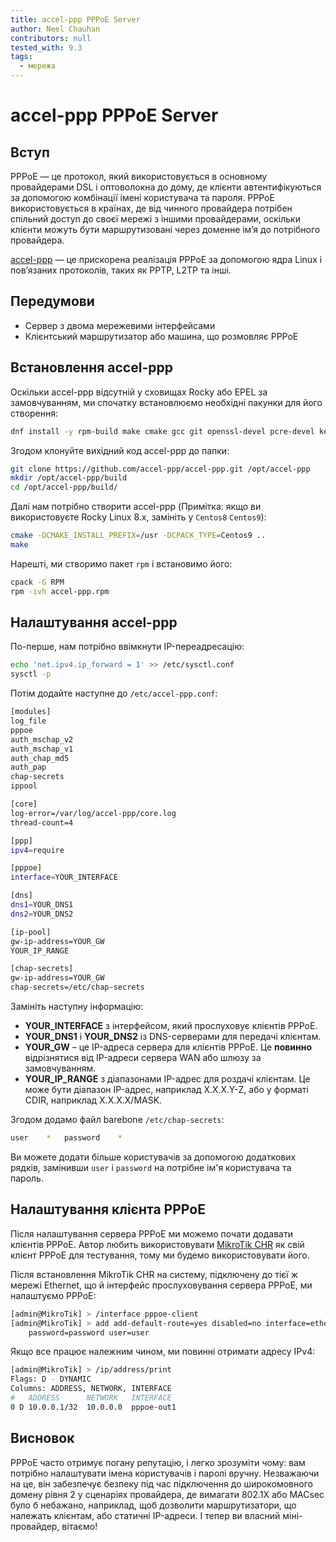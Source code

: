 ```yaml
---
title: accel-ppp PPPoE Server
author: Neel Chauhan
contributors: null
tested_with: 9.3
tags:
  - мережа
---
```


# accel-ppp PPPoE Server

## Вступ

PPPoE — це протокол, який використовується в основному провайдерами DSL і оптоволокна до дому, де клієнти автентифікуються за допомогою комбінації імені користувача та пароля. PPPoE використовується в країнах, де від чинного провайдера потрібен спільний доступ до своєї мережі з іншими провайдерами, оскільки клієнти можуть бути маршрутизовані через доменне ім’я до потрібного провайдера.

[accel-ppp](https://accel-ppp.org/) — це прискорена реалізація PPPoE за допомогою ядра Linux і пов’язаних протоколів, таких як PPTP, L2TP та інші.

## Передумови

- Сервер з двома мережевими інтерфейсами
- Клієнтський маршрутизатор або машина, що розмовляє PPPoE

## Встановлення accel-ppp

Оскільки accel-ppp відсутній у сховищах Rocky або EPEL за замовчуванням, ми спочатку встановлюємо необхідні пакунки для його створення:

```bash
dnf install -y rpm-build make cmake gcc git openssl-devel pcre-devel kernel-modules-extra
```

Згодом клонуйте вихідний код accel-ppp до папки:

```bash
git clone https://github.com/accel-ppp/accel-ppp.git /opt/accel-ppp
mkdir /opt/accel-ppp/build
cd /opt/accel-ppp/build/
```

Далі нам потрібно створити accel-ppp (Примітка: якщо ви використовуєте Rocky Linux 8.x, замініть у `Centos8` `Centos9`):

```bash
cmake -DCMAKE_INSTALL_PREFIX=/usr -DCPACK_TYPE=Centos9 ..
make
```

Нарешті, ми створимо пакет `rpm` і встановимо його:

```bash
cpack -G RPM
rpm -ivh accel-ppp.rpm
```

## Налаштування accel-ppp

По-перше, нам потрібно ввімкнути IP-переадресацію:

```bash
echo 'net.ipv4.ip_forward = 1' >> /etc/sysctl.conf
sysctl -p
```

Потім додайте наступне до `/etc/accel-ppp.conf`:

```bash
[modules]
log_file
pppoe
auth_mschap_v2
auth_mschap_v1
auth_chap_md5
auth_pap
chap-secrets
ippool

[core]
log-error=/var/log/accel-ppp/core.log
thread-count=4

[ppp]
ipv4=require

[pppoe]
interface=YOUR_INTERFACE

[dns]
dns1=YOUR_DNS1
dns2=YOUR_DNS2

[ip-pool]
gw-ip-address=YOUR_GW
YOUR_IP_RANGE

[chap-secrets]
gw-ip-address=YOUR_GW
chap-secrets=/etc/chap-secrets
```

Замініть наступну інформацію:

- **YOUR_INTERFACE** з інтерфейсом, який прослуховує клієнтів PPPoE.
- **YOUR_DNS1** і **YOUR_DNS2** із DNS-серверами для передачі клієнтам.
- **YOUR_GW** – це IP-адреса сервера для клієнтів PPPoE. Це **повинно** відрізнятися від IP-адреси сервера WAN або шлюзу за замовчуванням.
- **YOUR_IP_RANGE** з діапазонами IP-адрес для роздачі клієнтам. Це може бути діапазон IP-адрес, наприклад X.X.X.Y-Z, або у форматі CDIR, наприклад X.X.X.X/MASK.

Згодом додамо файл barebone `/etc/chap-secrets`:

```bash
user	*	password	*
```

Ви можете додати більше користувачів за допомогою додаткових рядків, замінивши `user` і `password` на потрібне ім'я користувача та пароль.

## Налаштування клієнта PPPoE

Після налаштування сервера PPPoE ми можемо почати додавати клієнтів PPPoE. Автор любить використовувати [MikroTik CHR](https://help.mikrotik.com/docs/display/ROS/Cloud+Hosted+Router%2C+CHR) як свій клієнт PPPoE для тестування, тому ми будемо використовувати його.

Після встановлення MikroTik CHR на систему, підключену до тієї ж мережі Ethernet, що й інтерфейс прослуховування сервера PPPoE, ми налаштуємо PPPoE:

```bash
[admin@MikroTik] > /interface pppoe-client
[admin@MikroTik] > add add-default-route=yes disabled=no interface=ether1 name=pppoe-out1 \
    password=password user=user
```

Якщо все працює належним чином, ми повинні отримати адресу IPv4:

```bash
[admin@MikroTik] > /ip/address/print
Flags: D - DYNAMIC
Columns: ADDRESS, NETWORK, INTERFACE
#   ADDRESS      NETWORK   INTERFACE 
0 D 10.0.0.1/32  10.0.0.0  pppoe-out1
```

## Висновок

PPPoE часто отримує погану репутацію, і легко зрозуміти чому: вам потрібно налаштувати імена користувачів і паролі вручну. Незважаючи на це, він забезпечує безпеку під час підключення до широкомовного домену рівня 2 у сценаріях провайдера, де вимагати 802.1X або MACsec було б небажано, наприклад, щоб дозволити маршрутизатори, що належать клієнтам, або статичні IP-адреси. І тепер ви власний міні-провайдер, вітаємо!
